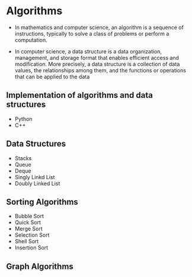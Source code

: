 # Algorithms
* In mathematics and computer science, an algorithm is a sequence of instructions, typically to solve a class of problems or perform a computation.

* In computer science, a data structure is a data organization, management, and storage format that enables efficient access and modification. More precisely, a data structure is a collection of data values, the relationships among them, and the functions or operations that can be applied to the data


Implementation of algorithms and data structures 
---
* Python
* C++

Data Structures
--

* Stacks
* Queue
* Deque
* Singly Linkd List
* Doubly Linked List

Sorting Algorithms
--
* Bubble Sort
* Quick Sort
* Merge Sort
* Selection Sort
* Shell Sort
* Insertion Sort

Graph Algorithms 
--

